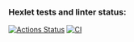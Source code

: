 ### Hexlet tests and linter status:
[![Actions Status](https://github.com/antonsmolko/rails-project-lvl3/workflows/hexlet-check/badge.svg)](https://github.com/antonsmolko/rails-project-lvl3/actions)
[![CI](https://github.com/antonsmolko/rails-project-lvl3/actions/workflows/ci.yml/badge.svg)](https://github.com/antonsmolko/rails-project-lvl3/actions/workflows/ci.yml)